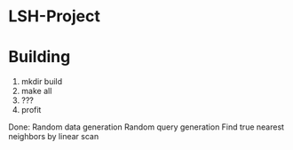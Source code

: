 # LSH-Project

# Building

1) mkdir build
2) make all
3) ???
4) profit

Done:	Random data generation
	Random query generation
	Find true nearest neighbors by linear scan
